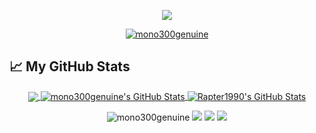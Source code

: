 
<p align='center'>
  <img src='https://github-widgetbox.vercel.app/api/profile?username=mono300genuine&theme=darkmode&data=followers,repositories,stars,commits' />
</p>

<p align="center"> 
    <a href="https://github.com/ryo-ma/github-profile-trophy">
        <img src="https://github-profile-trophy.vercel.app/?username=mono300genuine&theme=onedark" alt="mono300genuine" />
    </a>
</p>


## &#x1f4c8; My GitHub Stats
<p align="center">
  <a href="https://github.com/mono300genuine">
    <img align="center" src="https://github-readme-stats.vercel.app/api/top-langs/?username=mono300genuine&title_color=ffffff&text_color=c9cacc&icon_color=2bbc8a&bg_color=1d1f21" />
  </a>

  <a href="https://github.com/mono300genuine">
  <img align="center" src="https://github-readme-stats.vercel.app/api?username=mono300genuine&show_icons=true&line_height=27&count_private=true&title_color=ffffff&text_color=c9cacc&icon_color=2bbc8a&bg_color=1d1f21" alt="mono300genuine's GitHub Stats" />
  </a>

  <a href="https://github.com/mono300genuine">
    <img align="center" src="https://github-readme-streak-stats.herokuapp.com/?user=mono300genuine&theme=dark&card_width=770" alt="Rapter1990's GitHub Stats" />
  </a>
</p>

<p align="center"> 
    <img src="https://komarev.com/ghpvc/?username=rapter1990" alt="mono300genuine" /> 
    <img src="https://img.shields.io/github/followers/mono300genuine?style=social" />
    <img src="https://img.shields.io/github/stars/mono300genuine?style=social" />
    <img src="https://img.shields.io/github/watchers/mono300genuine/mono300genuine?style=social" />
</p>
